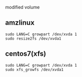 
modified volume



amzlinux
--------------


```
sudo LANG=C growpart /dev/xvda 1
sudo resize2fs /dev/xvda1
```



centos7(xfs)
--------------------

```
sudo LANG=C growpart /dev/xvda 1
sudo xfs_growfs /dev/xvda1
```
